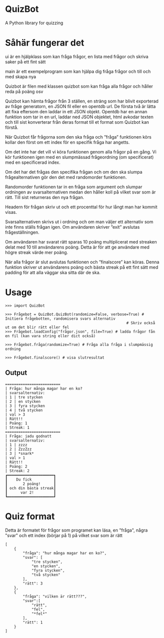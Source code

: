 # QuizBot
A Python library for quizzing

# Såhär fungerar det

ui är en hjälpklass som kan fråga frågor, en lista med frågor och skriva saker på ett fint sätt

main är ett exempelprogram som kan hjälpa dig fråga frågor och till och med skapa nya

Quizbot är filen med klassen quizbot som kan fråga alla frågor och håller reda på poäng osv

Quizbot kan hämta frågor från 3 ställen, en sträng som har blivit exporterad av fråge generatorn, en JSON fil eller en opentdb url. De första två är lätta att fixa eftersom den laddar in ett JSON objekt. Opentdb har en annan funktion som tar in en url, laddar ned JSON objektet, html avkodar texten och till sist konverterar från deras format till et format som Quizbot kan förstå.

När Quizbot får frågorna som den ska fråga och ”fråga” funktionen körs kollar den först om ett index för en specifik fråga har angetts. 

Om det inte har det vill vi köra funktionen genom alla frågor på en gång. Vi kör funktionen igen med en slumpmässad frågeordning (om specificerat) med en specificerad index. 

Om det har det frågas den specifika frågan och om den ska slumpa frågealternativen gör den det med randomorder funktionen.

Randomorder funktionen tar in en fråga som argument och slumpar ordningen av svarsalternativen medan den håller koll på vilket svar som är rätt. Till sist returneras den nya frågan.

Headern för frågan skriv ut och ett procenttal för hur långt man har kommit visas.

Svarsalternativen skrivs ut i ordning och om man väljer ett alternativ som inte finns ställs frågan igen. Om användaren skriver ”exit” avslutas frågeställningen.

Om användaren har svarat rätt sparas 10 poäng multiplicerat med streaken delat med 10 till användarens poäng. Detta är för att ge användare med högre streak värde mer poäng.

När alla frågor är slut avslutas funktionen och ”finalscore” kan köras. Denna funktion skriver ut användarens poäng och bästa streak på ett fint sätt med padding för att alla väggar ska sitta där de ska.


# Usage
```pycon
>>> import QuizBot

>>> Frågebot = QuizBot.QuizBot(randomize=False, verbose=True) # Initiera frågebotten, randomisera svars alternativ
                                                       # Skriv också ut om det blir rätt eller fel
>>> Frågebot.loadConfig("frågor.json", file=True) # ladda frågor fån en fil (kan vara string eller dict också)

>>> Frågebot.fråga(randomize=True) # Fråga alla fråga i slumpmässig ordning

>>> Frågebot.finalscore() # visa slutresultat
```

## Output

    =========================
    | Fråga: hur många magar har en ko?
    | svarsalternativ:
    | 1 | tre stycken
    | 2 | en stycken
    | 3 | fyra stycken
    | 4 | två stycken
    | val > 3
    | Rätt!!   
    | Poäng: 1 
    | Streak: 1
    =========================
    | Fråga: jadu godnatt
    | svarsalternativ:
    | 1 | zzzz
    | 2 | ZzzZzz
    | 3 | *snark*
    | val > 1
    | Rätt!!
    | Poäng: 2
    | Streak: 2
    ┏━━━━━━━━━━━━━━━━━━━━━┓
    ┃    Du fick          ┃
    ┃       2 poäng!      ┃
    ┃ och din bästa streak┃
    ┃      var 2!         ┃
    ┗━━━━━━━━━━━━━━━━━━━━━┛
    
# Quiz format

Detta är formatet för frågor som programet kan läsa, en "fråga", några "svar" och ett index (börjar på 1) på vilket svar som är rätt


    [
        {
            "fråga": "hur många magar har en ko?",
            "svar": [
                "tre stycken",
                "en stycken",
                "fyra stycken",
                "två stycken"
            ],
            "rätt": 3
        },
        {
            "fråga": "vilken är rätt???",
            "svar":[
                "rätt",
                "fel",
                "*fel*"
            ],
            "rätt": 1
        }
    ]
